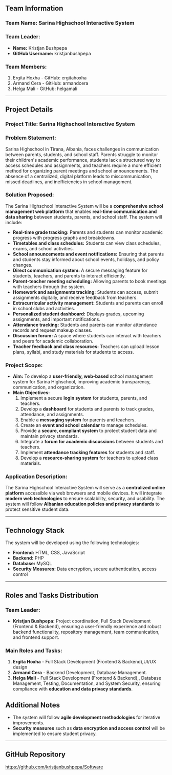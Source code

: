 ## Team Information

### Team Name: Sarina Highschool Interactive System

### Team Leader:
- **Name:** Kristjan Bushpepa
- **GitHub Username:** kristjanbushpepa

### Team Members:
1. Ergita Hoxha - GitHub: ergitahoxha
2. Armand Cera - GitHub: armandcera
3. Helga Mali - GitHub: helgamali

---

## Project Details

### Project Title: Sarina Highschool Interactive System

### Problem Statement:
Sarina Highschool in Tirana, Albania, faces challenges in communication between parents, students, and school staff. Parents struggle to monitor their children's academic performance, students lack a structured way to access schedules and assignments, and teachers require a more efficient method for organizing parent meetings and school announcements. The absence of a centralized, digital platform leads to miscommunication, missed deadlines, and inefficiencies in school management.

### Solution Proposed:
The Sarina Highschool Interactive System will be a **comprehensive school management web platform** that enables **real-time communication and data sharing** between students, parents, and school staff. The system will include:
- **Real-time grade tracking:** Parents and students can monitor academic progress with progress graphs and breakdowns.
- **Timetables and class schedules:** Students can view class schedules, exams, and school activities.
- **School announcements and event notifications:** Ensuring that parents and students stay informed about school events, holidays, and policy changes.
- **Direct communication system:** A secure messaging feature for students, teachers, and parents to interact efficiently.
- **Parent-teacher meeting scheduling:** Allowing parents to book meetings with teachers through the system.
- **Homework and assignments tracking:** Students can access, submit assignments digitally, and receive feedback from teachers.
- **Extracurricular activity management:** Students and parents can enroll in school clubs and activities.
- **Personalized student dashboard:** Displays grades, upcoming assignments, and important notifications.
- **Attendance tracking:** Students and parents can monitor attendance records and request makeup classes.
- **Discussion forum:** A space where students can interact with teachers and peers for academic collaboration.
- **Teacher feedback and class resources:** Teachers can upload lesson plans, syllabi, and study materials for students to access.

### Project Scope:
- **Aim:** To develop a **user-friendly, web-based** school management system for Sarina Highschool, improving academic transparency, communication, and organization.
- **Main Objectives:**
  1. Implement a secure **login system** for students, parents, and teachers.
  2. Develop a **dashboard** for students and parents to track grades, attendance, and assignments.
  3. Enable a **messaging system** for parents and teachers.
  4. Create an **event and school calendar** to manage schedules.
  5. Provide a **secure, compliant system** to protect student data and maintain privacy standards.
  6. Integrate a **forum for academic discussions** between students and teachers.
  7. Implement **attendance tracking features** for students and staff.
  8. Develop a **resource-sharing system** for teachers to upload class materials.

### Application Description:
The Sarina Highschool Interactive System will serve as a **centralized online platform** accessible via web browsers and mobile devices. It will integrate **modern web technologies** to ensure scalability, security, and usability. The system will follow **Albanian education policies and privacy standards** to protect sensitive student data.

---

## Technology Stack
The system will be developed using the following technologies:
- **Frontend:** HTML, CSS, JavaScript
- **Backend:** PHP
- **Database:** MySQL
- **Security Measures:** Data encryption, secure authentication, access control

---

## Roles and Tasks Distribution

### Team Leader:
- **Kristjan Bushpepa:** Project coordination, Full Stack Development (Frontend & Backend), ensuring a user-friendly experience and robust backend functionality, repository management, team communication, and frontend support.

### Main Roles and Tasks:
1. **Ergita Hoxha** - Full Stack Development (Frontend & Backend),UI/UX design
2. **Armand Cera** - Backend Development, Database Management.
3. **Helga Mali** - Full Stack Development (Frontend & Backend),, Database Management, Testing, Documentation, and System Security, ensuring compliance with **education and data privacy standards**.



## Additional Notes
- The system will follow **agile development methodologies** for iterative improvements.
- **Security measures** such as **data encryption and access control** will be implemented to ensure student privacy.

---

## GitHub Repository
https://github.com/kristjanbushpepa/Software